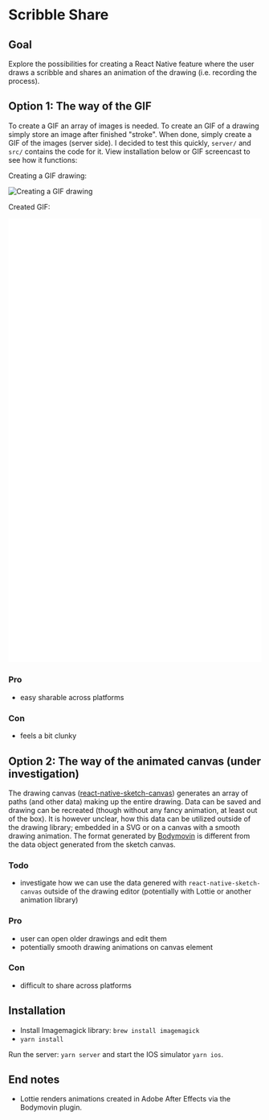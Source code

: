 # Scribble Share

## Goal

Explore the possibilities for creating a React Native feature where the user draws a scribble and shares an animation of the drawing (i.e. recording the process).

## Option 1: The way of the GIF

To create a GIF an array of images is needed. To create an GIF of a drawing simply store an image after finished "stroke". When done, simply create a GIF of the images (server side). I decided to test this quickly, `server/` and `src/` contains the code for it. View installation below or GIF screencast to see how it functions:

Creating a GIF drawing:

![Creating a GIF drawing](assets/drawingToGif.gif)

Created GIF:

![Created GIF](assets/animated.gif)

### Pro

- easy sharable across platforms

### Con

- feels a bit clunky

## Option 2: The way of the animated canvas (under investigation)

The drawing canvas ([react-native-sketch-canvas](https://nicedoc.io/terrylinla/react-native-sketch-canvas)) generates an array of paths (and other data) making up the entire drawing. Data can be saved and drawing can be recreated (though without any fancy animation, at least out of the box). It is however unclear, how this data can be utilized outside of the drawing library; embedded in a SVG or on a canvas with a smooth drawing animation. The format generated by [Bodymovin](https://codingwithmitch.com/blog/understanding-the-internals-of-lottie-rendering-the-animation-file/#bodymovin-json-attributes) is different from the data object generated from the sketch canvas.

### Todo

- investigate how we can use the data genered with `react-native-sketch-canvas` outside of the drawing editor (potentially with Lottie or another animation library)

### Pro

- user can open older drawings and edit them
- potentially smooth drawing animations on canvas element

### Con

- difficult to share across platforms

## Installation

- Install Imagemagick library: `brew install imagemagick`
- `yarn install`

Run the server: `yarn server` and start the IOS simulator `yarn ios`.

## End notes

- Lottie renders animations created in Adobe After Effects via the Bodymovin plugin.
